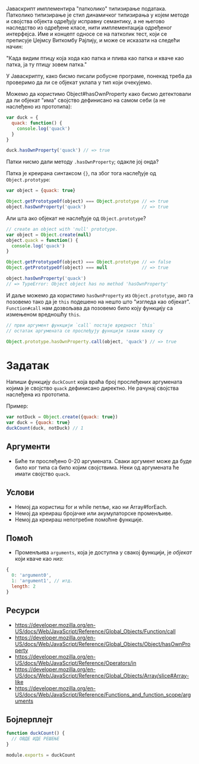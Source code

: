 Јаваскрипт имплементира "патколико" типизирање података. Патколико типизирање је стил динамичког типизирања у којем методе и својства објекта одређују исправну семантику, а не његово наследство из одређене класе, нити имплементација одређеног интерфејса. Име и концепт односе се на патколик тест, који се преписује Џејмсу Виткомбу Рајлију, и може се исказати на следећи начин:

  "Када видим птицу која хода као патка и плива као патка и кваче као патка, ја ту птицу зовем патка."

У Јаваскрипту, како бисмо писали робусне програме, понекад треба да проверимо да ли се објекат уклапа у тип који очекујемо.

Можемо да користимо Object#hasOwnProperty како бисмо детектовали да ли објекат "има" својство дефинисано на самом себи (а не наслеђено из прототипа):

```js
var duck = {
  quack: function() {
    console.log('quack')
  }
}

duck.hasOwnProperty('quack') // => true
```

Патки нисмо дали методу `.hasOwnProperty`; одакле јој онда?

Патка је креирана синтаксом `{}`, па због тога наслеђује од `Object.prototype`:

```js
var object = {quack: true}

Object.getPrototypeOf(object) === Object.prototype // => true
object.hasOwnProperty('quack')                     // => true
```

Али шта ако објекат не наслеђује од `Object.prototype`?

```js
// create an object with 'null' prototype.
var object = Object.create(null)
object.quack = function() {
  console.log('quack')
}

Object.getPrototypeOf(object) === Object.prototype // => false
Object.getPrototypeOf(object) === null             // => true

object.hasOwnProperty('quack')
// => TypeError: Object object has no method 'hasOwnProperty'
```

И даље можемо да користимо `hasOwnProperty` из `Object.prototype`, ако га позовемо тако да је `this` подешено на нешто што "изгледа као објекат". `Function#call` нам дозвољава да позовемо било коју функцију са измењеном вредношћу `this`.

```js
// први аргумент функцији `call` постаје вредност `this`
// остатак аргумената се прослеђују функцији такви какву су

Object.prototype.hasOwnProperty.call(object, 'quack') // => true
```
# Задатак

Напиши функцију `duckCount` која враћа број прослеђених аргумената којима је својство `quack` дефинисано директно. Не рачунај својства наслеђена из прототипа.

Пример:

```js
var notDuck = Object.create({quack: true})
var duck = {quack: true}
duckCount(duck, notDuck) // 1
```
## Аргументи

* Биће ти прослеђено 0-20 аргумената. Сваки аргумент може да буде било ког типа са било којим својствима. Неки од аргумената ће имати својство `quack`.

## Услови

* Немој да користиш for и while петље, као ни Array#forEach.
* Немој да креираш бројачке или акумулаторске променљиве.
* Немој да креираш непотребне помоћне функције.

## Помоћ

* Променљива `arguments`, која је доступна у свакој функцији, је *објекат* који кваче као *низ*:

```js
{
  0: 'argument0',
  1: 'argument1', // итд.
  length: 2
}
```

## Ресурси

* https://developer.mozilla.org/en-US/docs/Web/JavaScript/Reference/Global_Objects/Function/call
* https://developer.mozilla.org/en-US/docs/Web/JavaScript/Reference/Global_Objects/Object/hasOwnProperty
* https://developer.mozilla.org/en-US/docs/Web/JavaScript/Reference/Operators/in
* https://developer.mozilla.org/en-US/docs/Web/JavaScript/Reference/Global_Objects/Array/slice#Array-like
* https://developer.mozilla.org/en-US/docs/Web/JavaScript/Reference/Functions_and_function_scope/arguments


## Бојлерплејт

```js
function duckCount() {
  // ОВДЕ ИДЕ РЕШЕЊЕ 
}

module.exports = duckCount
```
